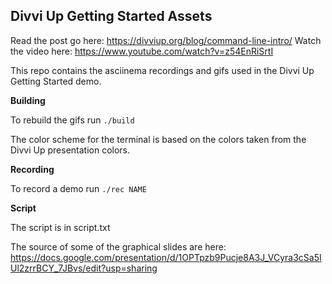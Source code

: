 ## Divvi Up Getting Started Assets

Read the post go here: https://divviup.org/blog/command-line-intro/
Watch the video here: https://www.youtube.com/watch?v=z54EnRiSrtI

This repo contains the asciinema recordings and gifs used in the Divvi Up Getting Started demo.

**Building**

To rebuild the gifs run `./build`

The color scheme for the terminal is based on the colors taken from the Divvi Up presentation colors.

**Recording**

To record a demo run `./rec NAME`

**Script**

The script is in script.txt

The source of some of the graphical slides are here: https://docs.google.com/presentation/d/1OPTpzb9Pucje8A3J_VCyra3cSa5IUl2zrrBCY_7JBvs/edit?usp=sharing

